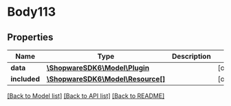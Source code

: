 # Body113

## Properties
Name | Type | Description | Notes
------------ | ------------- | ------------- | -------------
**data** | [**\ShopwareSDK6\Model\Plugin**](Plugin.md) |  | [optional] 
**included** | [**\ShopwareSDK6\Model\Resource[]**](Resource.md) |  | [optional] 

[[Back to Model list]](../../README.md#documentation-for-models) [[Back to API list]](../../README.md#documentation-for-api-endpoints) [[Back to README]](../../README.md)


